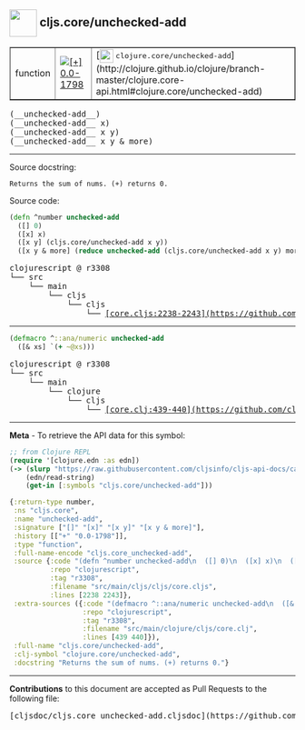 ## <img width="48px" valign="middle" src="http://i.imgur.com/Hi20huC.png"> cljs.core/unchecked-add

 <table border="1">
<tr>

<td>function</td>
<td><a href="https://github.com/cljsinfo/cljs-api-docs/tree/0.0-1798"><img valign="middle" alt="[+] 0.0-1798" src="https://img.shields.io/badge/+-0.0--1798-lightgrey.svg"></a> </td>
<td>
[<img height="24px" valign="middle" src="http://i.imgur.com/1GjPKvB.png"> <samp>clojure.core/unchecked-add</samp>](http://clojure.github.io/clojure/branch-master/clojure.core-api.html#clojure.core/unchecked-add)
</td>
</tr>
</table>

 <samp>
(__unchecked-add__)<br>
</samp>
 <samp>
(__unchecked-add__ x)<br>
</samp>
 <samp>
(__unchecked-add__ x y)<br>
</samp>
 <samp>
(__unchecked-add__ x y & more)<br>
</samp>

---




Source docstring:

```
Returns the sum of nums. (+) returns 0.
```

Source code:

```clj
(defn ^number unchecked-add
  ([] 0)
  ([x] x)
  ([x y] (cljs.core/unchecked-add x y))
  ([x y & more] (reduce unchecked-add (cljs.core/unchecked-add x y) more)))
```

 <pre>
clojurescript @ r3308
└── src
    └── main
        └── cljs
            └── cljs
                └── <ins>[core.cljs:2238-2243](https://github.com/clojure/clojurescript/blob/r3308/src/main/cljs/cljs/core.cljs#L2238-L2243)</ins>
</pre>


---

```clj
(defmacro ^::ana/numeric unchecked-add
  ([& xs] `(+ ~@xs)))
```

 <pre>
clojurescript @ r3308
└── src
    └── main
        └── clojure
            └── cljs
                └── <ins>[core.clj:439-440](https://github.com/clojure/clojurescript/blob/r3308/src/main/clojure/cljs/core.clj#L439-L440)</ins>
</pre>

---

__Meta__ - To retrieve the API data for this symbol:

```clj
;; from Clojure REPL
(require '[clojure.edn :as edn])
(-> (slurp "https://raw.githubusercontent.com/cljsinfo/cljs-api-docs/catalog/cljs-api.edn")
    (edn/read-string)
    (get-in [:symbols "cljs.core/unchecked-add"]))
```

```clj
{:return-type number,
 :ns "cljs.core",
 :name "unchecked-add",
 :signature ["[]" "[x]" "[x y]" "[x y & more]"],
 :history [["+" "0.0-1798"]],
 :type "function",
 :full-name-encode "cljs.core_unchecked-add",
 :source {:code "(defn ^number unchecked-add\n  ([] 0)\n  ([x] x)\n  ([x y] (cljs.core/unchecked-add x y))\n  ([x y & more] (reduce unchecked-add (cljs.core/unchecked-add x y) more)))",
          :repo "clojurescript",
          :tag "r3308",
          :filename "src/main/cljs/cljs/core.cljs",
          :lines [2238 2243]},
 :extra-sources ({:code "(defmacro ^::ana/numeric unchecked-add\n  ([& xs] `(+ ~@xs)))",
                  :repo "clojurescript",
                  :tag "r3308",
                  :filename "src/main/clojure/cljs/core.clj",
                  :lines [439 440]}),
 :full-name "cljs.core/unchecked-add",
 :clj-symbol "clojure.core/unchecked-add",
 :docstring "Returns the sum of nums. (+) returns 0."}

```

---

__Contributions__ to this document are accepted as Pull Requests to the following file:

 <pre>
[cljsdoc/cljs.core_unchecked-add.cljsdoc](https://github.com/cljsinfo/cljs-api-docs/blob/master/cljsdoc/cljs.core_unchecked-add.cljsdoc)
</pre>

